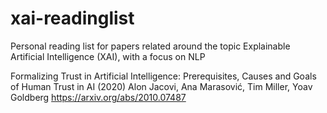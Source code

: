 # xai-readinglist
Personal reading list for papers related around the topic Explainable Artificial Intelligence (XAI), with a focus on NLP

Formalizing Trust in Artificial Intelligence: Prerequisites, Causes and Goals of Human Trust in AI (2020)
Alon Jacovi, Ana Marasović, Tim Miller, Yoav Goldberg
https://arxiv.org/abs/2010.07487
